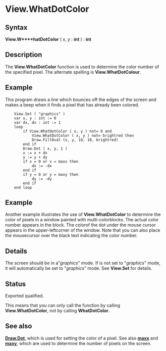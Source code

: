 
# View.WhatDotColor

## Syntax
**View.W****hatDotColor** ( _x_, _y_ : **int** ) : **int**

## Description
The **View.WhatDotColor** function is used to determine the color number of the specified pixel. The alternate spelling is **View.WhatDotColour**.


## Example
This program draws a line which bounces off the edges of the screen and makes a beep when it finds a pixel that has already been colored.

        View.Set ( "graphics" )
        var x, y : int := 0
        var dx, dx : int := 1
        loop
            if View.WhatDotColor ( x, y ) not= 0 and
	            View.WhatDotColor ( x, y ) not= brightred then
                Draw.FillOval (x, y, 10, 10, brightred)
            end if
            Draw.Dot ( x, y, 1 )
            x := x + dx
            y := y + dy
            if x = 0 or x = maxx then
                dx := -dx
            end if
            if y = 0 or y = maxy then
                dy := -dy
            end if
        end loop
## Example
Another example illustrates the use of **View.WhatDotColor** to determine the color of pixels in a window painted with multi-colorblocks. The actual color number appears in the block. The colorof the dot under the mouse cursor appears in the upper-leftcorner of the window.  Note that you can also place the mousecursor over the black text indicating the color number.




## Details
The screen should be in a"_graphics_" mode. If is not set to "_graphics_"  mode,  it will automatically be set to "_graphics_" mode. See **View.Set** for details.


## Status
Exported qualified.

This means that you can only call the function by calling **View.WhatDotColor**, not by calling **WhatDotColor**.


## See also
**[Draw.Dot](draw_dot.html)**, which is used for setting the color of a pixel. See also **[maxx](maxx.html)** and **[maxy](maxy.html)**, which are used to determine the number of pixels on the screen.

